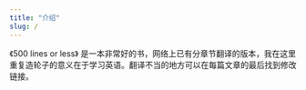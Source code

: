 ```yaml
---
title: "介绍"
slug: /
---
```


《500 lines or less》 是一本非常好的书，网络上已有分章节翻译的版本，我在这里重复造轮子的意义在于学习英语。翻译不当的地方可以在每篇文章的最后找到修改链接。
